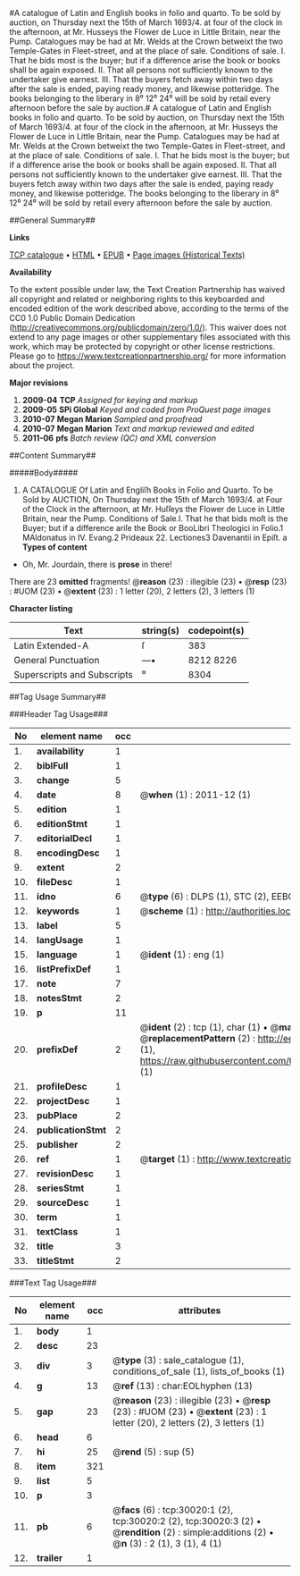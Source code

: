 #A catalogue of Latin and English books in folio and quarto. To be sold by auction, on Thursday next the 15th of March 1693/4. at four of the clock in the afternoon, at Mr. Husseys the Flower de Luce in Little Britain, near the Pump. Catalogues may be had at Mr. Welds at the Crown betweixt the two Temple-Gates in Fleet-street, and at the place of sale. Conditions of sale. I. That he bids most is the buyer; but if a difference arise the book or books shall be again exposed. II. That all persons not sufficiently known to the undertaker give earnest. III. That the buyers fetch away within two days after the sale is ended, paying ready money, and likewise potteridge. The books belonging to the liberary in 8⁰ 12⁰ 24⁰ will be sold by retail every afternoon before the sale by auction.#
A catalogue of Latin and English books in folio and quarto. To be sold by auction, on Thursday next the 15th of March 1693/4. at four of the clock in the afternoon, at Mr. Husseys the Flower de Luce in Little Britain, near the Pump. Catalogues may be had at Mr. Welds at the Crown betweixt the two Temple-Gates in Fleet-street, and at the place of sale. Conditions of sale. I. That he bids most is the buyer; but if a difference arise the book or books shall be again exposed. II. That all persons not sufficiently known to the undertaker give earnest. III. That the buyers fetch away within two days after the sale is ended, paying ready money, and likewise potteridge. The books belonging to the liberary in 8⁰ 12⁰ 24⁰ will be sold by retail every afternoon before the sale by auction.

##General Summary##

**Links**

[TCP catalogue](http://www.ota.ox.ac.uk/tcp/)  • 
[HTML](http://tei.it.ox.ac.uk/tcp/Texts-HTML/free/A31/A31276.html)  • 
[EPUB](http://tei.it.ox.ac.uk/tcp/Texts-EPUB/free/A31/A31276.epub) • 
[Page images (Historical Texts)](https://historicaltexts.jisc.ac.uk/eebo-99825634e)

**Availability**

To the extent possible under law, the Text Creation Partnership has waived all copyright and related or neighboring rights to this keyboarded and encoded edition of the work described above, according to the terms of the CC0 1.0 Public Domain Dedication (http://creativecommons.org/publicdomain/zero/1.0/). This waiver does not extend to any page images or other supplementary files associated with this work, which may be protected by copyright or other license restrictions. Please go to https://www.textcreationpartnership.org/ for more information about the project.

**Major revisions**

1. __2009-04__ __TCP__ *Assigned for keying and markup*
1. __2009-05__ __SPi Global__ *Keyed and coded from ProQuest page images*
1. __2010-07__ __Megan Marion__ *Sampled and proofread*
1. __2010-07__ __Megan Marion__ *Text and markup reviewed and edited*
1. __2011-06__ __pfs__ *Batch review (QC) and XML conversion*

##Content Summary##

#####Body#####

1. A CATALOGUE Of Latin and Engliſh Books in Folio and Quarto. To be Sold by AUCTION, On Thursday next the 15th of March 1693/4. at Four of the Clock in the afternoon, at Mr. Huſſeys the Flower de Luce in Little Britain, near the Pump.
Conditions of Sale.I. That he that bids moſt is the Buyer; but if a difference ariſe the Book or BooLibri Theologici in Folio.1 MAldonatus in IV. Evang.2 Prideaux 22. Lectiones3 Davenantii in Epiſt. a
**Types of content**

  * Oh, Mr. Jourdain, there is **prose** in there!

There are 23 **omitted** fragments! 
 @__reason__ (23) : illegible (23)  •  @__resp__ (23) : #UOM (23)  •  @__extent__ (23) : 1 letter (20), 2 letters (2), 3 letters (1)

**Character listing**


|Text|string(s)|codepoint(s)|
|---|---|---|
|Latin Extended-A|ſ|383|
|General Punctuation|—•|8212 8226|
|Superscripts             and Subscripts|⁰|8304|

##Tag Usage Summary##

###Header Tag Usage###

|No|element name|occ|attributes|
|---|---|---|---|
|1.|__availability__|1||
|2.|__biblFull__|1||
|3.|__change__|5||
|4.|__date__|8| @__when__ (1) : 2011-12 (1)|
|5.|__edition__|1||
|6.|__editionStmt__|1||
|7.|__editorialDecl__|1||
|8.|__encodingDesc__|1||
|9.|__extent__|2||
|10.|__fileDesc__|1||
|11.|__idno__|6| @__type__ (6) : DLPS (1), STC (2), EEBO-CITATION (1), PROQUEST (1), VID (1)|
|12.|__keywords__|1| @__scheme__ (1) : http://authorities.loc.gov/ (1)|
|13.|__label__|5||
|14.|__langUsage__|1||
|15.|__language__|1| @__ident__ (1) : eng (1)|
|16.|__listPrefixDef__|1||
|17.|__note__|7||
|18.|__notesStmt__|2||
|19.|__p__|11||
|20.|__prefixDef__|2| @__ident__ (2) : tcp (1), char (1)  •  @__matchPattern__ (2) : ([0-9\-]+):([0-9IVX]+) (1), (.+) (1)  •  @__replacementPattern__ (2) : http://eebo.chadwyck.com/downloadtiff?vid=$1&page=$2 (1), https://raw.githubusercontent.com/textcreationpartnership/Texts/master/tcpchars.xml#$1 (1)|
|21.|__profileDesc__|1||
|22.|__projectDesc__|1||
|23.|__pubPlace__|2||
|24.|__publicationStmt__|2||
|25.|__publisher__|2||
|26.|__ref__|1| @__target__ (1) : http://www.textcreationpartnership.org/docs/. (1)|
|27.|__revisionDesc__|1||
|28.|__seriesStmt__|1||
|29.|__sourceDesc__|1||
|30.|__term__|1||
|31.|__textClass__|1||
|32.|__title__|3||
|33.|__titleStmt__|2||


###Text Tag Usage###

|No|element name|occ|attributes|
|---|---|---|---|
|1.|__body__|1||
|2.|__desc__|23||
|3.|__div__|3| @__type__ (3) : sale_catalogue (1), conditions_of_sale (1), lists_of_books (1)|
|4.|__g__|13| @__ref__ (13) : char:EOLhyphen (13)|
|5.|__gap__|23| @__reason__ (23) : illegible (23)  •  @__resp__ (23) : #UOM (23)  •  @__extent__ (23) : 1 letter (20), 2 letters (2), 3 letters (1)|
|6.|__head__|6||
|7.|__hi__|25| @__rend__ (5) : sup (5)|
|8.|__item__|321||
|9.|__list__|5||
|10.|__p__|3||
|11.|__pb__|6| @__facs__ (6) : tcp:30020:1 (2), tcp:30020:2 (2), tcp:30020:3 (2)  •  @__rendition__ (2) : simple:additions (2)  •  @__n__ (3) : 2 (1), 3 (1), 4 (1)|
|12.|__trailer__|1||
